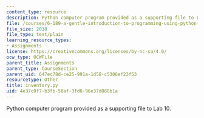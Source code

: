 ```yaml
---
content_type: resource
description: Python computer program provided as a supporting file to Lab 10.
file: /courses/6-189-a-gentle-introduction-to-programming-using-python-january-iap-2008/4e37c0f7b3fb58af3fd896e37d088b1a_inventory.py
file_size: 2038
file_type: text/plain
learning_resource_types:
- Assignments
license: https://creativecommons.org/licenses/by-nc-sa/4.0/
ocw_type: OCWFile
parent_title: Assignments
parent_type: CourseSection
parent_uid: 647ec78d-ce25-991a-1d58-c5306ef23f53
resourcetype: Other
title: inventory.py
uid: 4e37c0f7-b3fb-58af-3fd8-96e37d088b1a
---
```

Python computer program provided as a supporting file to Lab 10.
